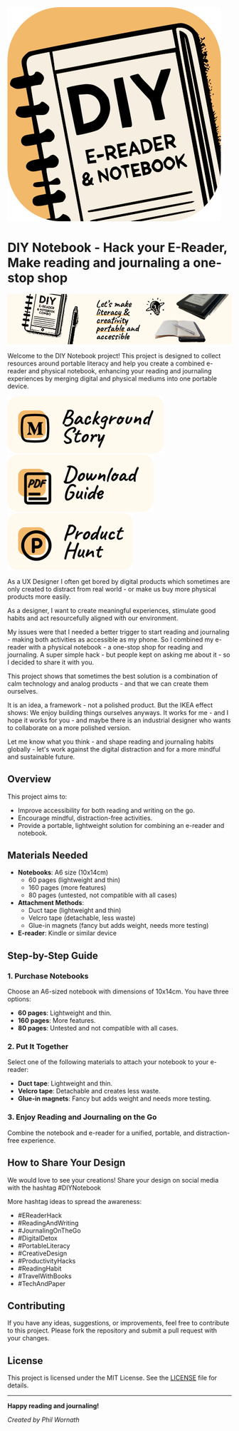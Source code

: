 
![DIY Notebook Logo](assets/logo.svg)



# DIY Notebook - Hack your E-Reader, Make reading and journaling a one-stop shop
![Banner](assets/Banner.png)

Welcome to the DIY Notebook project! This project is designed to collect resources around portable literacy and help you create a combined e-reader and physical notebook, enhancing your reading and journaling experiences by merging digital and physical mediums into one portable device.

[![image](assets/ButtonMedium.svg)](https://medium.com/@philwornath/diy-hack-the-minimum-viable-note-book-14af3ddf46d7)
[![image](assets/ButtonDownload.svg)](assets/2024_DIYNotebook.pdf)
[![image](/assets/ButtonPH.svg)](https://www.producthunt.com/posts/diy-notebook-reading-writing-hack)

As a UX Designer I often get bored by digital products which sometimes are only created to distract from real world - or make us buy more physical products more easily. 

As a designer, I want to create meaningful experiences, stimulate good habits and act resourcefully aligned with our environment.

My issues were that I needed a better trigger to start reading and journaling - making both activities as accessible as my phone. So I combined my e-reader with a physical notebook - a one-stop shop for reading and journaling.
A super simple hack - but people kept on asking me about it - so I decided to share it with you.

This project shows that sometimes the best solution is a combination of calm technology and analog products - and that we can create them ourselves. 

It is an idea, a framework - not a polished product. But the IKEA effect shows: We enjoy building things ourselves anyways. It works for me - and I hope it works for you - and maybe there is an industrial designer who wants to collaborate on a more polished version.


Let me know what you think - and shape reading and journaling habits globally - let's work against the digital distraction and for a more mindful and sustainable future. 

## Overview

This project aims to:

- Improve accessibility for both reading and writing on the go.
- Encourage mindful, distraction-free activities.
- Provide a portable, lightweight solution for combining an e-reader and notebook.

## Materials Needed

- **Notebooks**: A6 size (10x14cm)
  - 60 pages (lightweight and thin)
  - 160 pages (more features)
  - 80 pages (untested, not compatible with all cases)
- **Attachment Methods**:
  - Duct tape (lightweight and thin)
  - Velcro tape (detachable, less waste)
  - Glue-in magnets (fancy but adds weight, needs more testing)
- **E-reader**: Kindle or similar device

## Step-by-Step Guide

### 1. Purchase Notebooks

Choose an A6-sized notebook with dimensions of 10x14cm. You have three options:
- **60 pages**: Lightweight and thin.
- **160 pages**: More features.
- **80 pages**: Untested and not compatible with all cases.

### 2. Put It Together

Select one of the following materials to attach your notebook to your e-reader:
- **Duct tape**: Lightweight and thin.
- **Velcro tape**: Detachable and creates less waste.
- **Glue-in magnets**: Fancy but adds weight and needs more testing.

### 3. Enjoy Reading and Journaling on the Go

Combine the notebook and e-reader for a unified, portable, and distraction-free experience.

## How to Share Your Design

We would love to see your creations! Share your design on social media with the hashtag #DIYNotebook

More hashtag ideas to spread the awareness:
- #EReaderHack
- #ReadingAndWriting
- #JournalingOnTheGo
- #DigitalDetox
- #PortableLiteracy
- #CreativeDesign
- #ProductivityHacks
- #ReadingHabit
- #TravelWithBooks
- #TechAndPaper

## Contributing

If you have any ideas, suggestions, or improvements, feel free to contribute to this project. Please fork the repository and submit a pull request with your changes.

## License

This project is licensed under the MIT License. See the [LICENSE](LICENSE) file for details.

---

**Happy reading and journaling!**

*Created by Phil Wornath*

